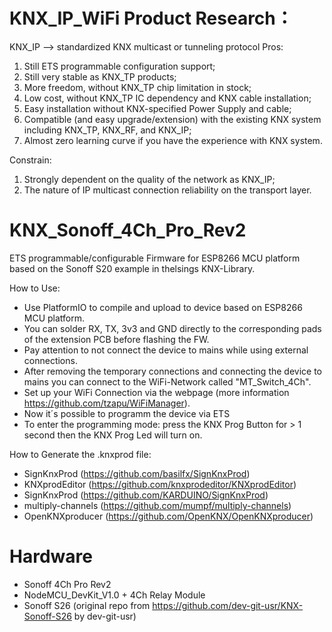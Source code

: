 # KNX_IP_WiFi Product Research：
  KNX_IP --> standardized KNX multicast or tunneling protocol 
Pros:
  1. Still ETS programmable configuration support;
  2. Still very stable as KNX_TP products;
  3. More freedom, without KNX_TP chip limitation in stock;
  4. Low cost, without KNX_TP IC dependency and KNX cable installation;
  5. Easy installation without KNX-specified Power Supply and cable;
  6. Compatible (and easy upgrade/extension) with the existing KNX system including KNX_TP, KNX_RF, and KNX_IP;
  7. Almost zero learning curve if you have the experience with KNX system.
  
Constrain:
  1. Strongly dependent on the quality of the network as KNX_IP;
  2. The nature of IP multicast connection reliability on the transport layer.

# KNX_Sonoff_4Ch_Pro_Rev2
ETS programmable/configurable Firmware for ESP8266 MCU platform based on the Sonoff S20 example in thelsings KNX-Library.

How to Use:
- Use PlatformIO to compile and upload to device based on ESP8266 MCU platform. 
- You can solder RX, TX, 3v3 and GND directly to the corresponding pads of the extension PCB before flashing the FW.
- Pay attention to not connect the device to mains while using external connections.
- After removing the temporary connections and connecting the device to mains you can connect to the WiFi-Network called "MT_Switch_4Ch".
- Set up your WiFi Connection via the webpage (more information https://github.com/tzapu/WiFiManager).
- Now it´s possible to programm the device via ETS
- To enter the programming mode: press the KNX Prog Button for > 1 second then the KNX Prog Led will turn on.

How to Generate the .knxprod file:
- SignKnxProd (https://github.com/basilfx/SignKnxProd)
- KNXprodEditor (https://github.com/knxprodeditor/KNXprodEditor)
- SignKnxProd (https://github.com/KARDUINO/SignKnxProd)
- multiply-channels (https://github.com/mumpf/multiply-channels)
- OpenKNXproducer (https://github.com/OpenKNX/OpenKNXproducer)

# Hardware 
- Sonoff 4Ch Pro Rev2
- NodeMCU_DevKit_V1.0 + 4Ch Relay Module
- Sonoff S26 (original repo from https://github.com/dev-git-usr/KNX-Sonoff-S26 by dev-git-usr)